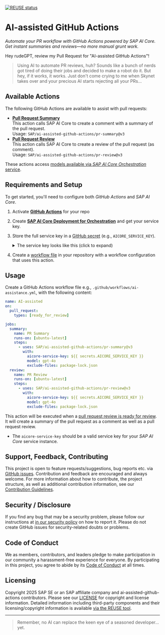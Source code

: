 [![REUSE status](https://api.reuse.software/badge/github.com/SAP/ai-assisted-github-actions)](https://api.reuse.software/info/github.com/SAP/ai-assisted-github-actions)

# AI-assisted GitHub Actions

_Automate your PR workflow with GitHub Actions powered by SAP AI Core. Get instant summaries and reviews—no more manual grunt work._

Hey rudeGPT, review my Pull Request for "AI-assisted GitHub Actions"!

> Using AI to automate PR reviews, huh? Sounds like a bunch of nerds got tired of doing their jobs and decided to make a robot do it. But hey, if it works, it works. Just don't come crying to me when Skynet takes over and your precious AI starts rejecting all your PRs...

## Available Actions

The following GitHub Actions are available to assist with pull requests:

- **[Pull Request Summary](pr-summary)**  
  This action calls SAP AI Core to create a comment with a summary of the pull request.  
  Usage: `SAP/ai-assisted-github-actions/pr-summary@v3`
- **[Pull Request Review](pr-review)**  
  This action calls SAP AI Core to create a review of the pull request (as comment).  
  Usage: `SAP/ai-assisted-github-actions/pr-review@v3`

These actions access [models available via _SAP AI Core Orchestration_ service](https://help.sap.com/docs/sap-ai-core/sap-ai-core-service-guide/model-configuration).

## Requirements and Setup

To get started, you'll need to configure both _GitHub Actions_ and _SAP AI Core_.

1.  Activate **[GitHub Actions](https://github.com/features/actions)** for your repo

2.  Create **[SAP AI Core Deployment for Orchestration](https://help.sap.com/docs/sap-ai-core/sap-ai-core-service-guide/create-deployment-for-generative-ai-model-in-sap-ai-core)** and get your service key.

3.  Store the full service key in a [GitHub secret](https://docs.github.com/en/actions/security-for-github-actions/security-guides/using-secrets-in-github-actions#creating-secrets-for-a-repository) (e.g., `AICORE_SERVICE_KEY`).

    <details>
       <summary>The service key looks like this (click to expand)</summary>

    ```json
    {
      "serviceurls": {
        "AI_API_URL": "..."
      },
      "appname": "...",
      "clientid": "...",
      "clientsecret": "...",
      "identityzone": "...",
      "identityzoneid": "...",
      "url": "..."
    }
    ```

    </details>

4.  Create a [workflow file](https://docs.github.com/de/actions/get-started/quickstart) in your repository with a workflow configuration that uses this action.

## Usage

Create a GitHub Actions workflow file e.g., `.github/workflows/ai-assistance.yml`, with the following content:

```yaml
name: AI-assisted
on:
  pull_request:
    types: [ready_for_review]

jobs:
  summary:
    name: PR Summary
    runs-on: [ubuntu-latest]
    steps:
      - uses: SAP/ai-assisted-github-actions/pr-summary@v3
        with:
          aicore-service-key: ${{ secrets.AICORE_SERVICE_KEY }}
          model: gpt-4o
          exclude-files: package-lock.json
  review:
    name: PR Review
    runs-on: [ubuntu-latest]
    steps:
      - uses: SAP/ai-assisted-github-actions/pr-review@v3
        with:
          aicore-service-key: ${{ secrets.AICORE_SERVICE_KEY }}
          model: gpt-4o
          exclude-files: package-lock.json
```

This action will be executed when a
[pull request review is ready for review](https://docs.github.com/en/actions/using-workflows/events-that-trigger-workflows#pull_request). It will create a
summary of the pull request as a comment as well as a pull request review.

- The `aicore-service-key` should be a valid service key for your _SAP AI Core_ service instance.

## Support, Feedback, Contributing

This project is open to feature requests/suggestions, bug reports etc. via [GitHub issues](https://github.com/SAP/ai-assisted-github-actions/issues). Contribution and feedback are encouraged and always welcome. For more information about how to contribute, the project structure, as well as additional contribution information, see our [Contribution Guidelines](CONTRIBUTING.md).

## Security / Disclosure

If you find any bug that may be a security problem, please follow our instructions at [in our security policy](https://github.com/SAP/ai-assisted-github-actions/security/policy) on how to report it. Please do not create GitHub issues for security-related doubts or problems.

## Code of Conduct

We as members, contributors, and leaders pledge to make participation in our community a harassment-free experience for everyone. By participating in this project, you agree to abide by its [Code of Conduct](https://github.com/SAP/.github/blob/main/CODE_OF_CONDUCT.md) at all times.

## Licensing

Copyright 2025 SAP SE or an SAP affiliate company and ai-assisted-github-actions contributors. Please see our [LICENSE](LICENSE) for copyright and license information. Detailed information including third-party components and their licensing/copyright information is available [via the REUSE tool](https://api.reuse.software/info/github.com/SAP/ai-assisted-github-actions).

---

> Remember, no AI can replace the keen eye of a seasoned developer... yet.
